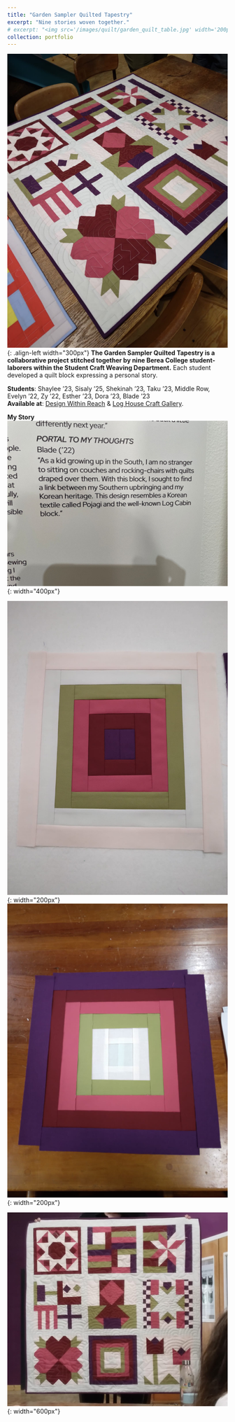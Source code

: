 ```yaml
---
title: "Garden Sampler Quilted Tapestry"
excerpt: "Nine stories woven together."
# excerpt: "<img src='/images/quilt/garden_quilt_table.jpg' width='200px'>"
collection: portfolio
---
```


![Quilt Block](/images/quilt/garden_quilt_table.jpg "Quilt Block"){: .align-left width="300px"}
**The Garden Sampler Quilted Tapestry is a collaborative project stitched together by nine Berea College student-laborers within the Student Craft Weaving Department.** Each student developed a quilt block expressing a personal story.

**Students**: Shaylee ’23, Sisaly ’25, Shekinah ’23, Taku ’23, Middle Row, Evelyn ’22, Zy ’22, Esther ’23, Dora ’23, Blade ’23<br>
**Available at**: [Design Within Reach](https://www.dwr.com/accessories-art-mirrors/quilted-tapestry-purple%2Fpink/2553115-2.html?cjdata=MXxOfDB8WXww&cjevent=6dec95cbc19d11ee818e01500a82b832&utm_source=commissionjunction&utm_medium=affiliate) & [Log House Craft Gallery](https://www.bcloghousecrafts.com/student-craft-garden-sampler-quilted-tapestry.html).<br>

**My Story**<br>
![Quilt Block](/images/quilt/garden_quilt_description.jpg "Quilt Block"){: width="400px"}

![Quilt Block Null](/images/quilt/garden_quilt_blockNull.jpg "Quilt Block Null"){: width="200px"} 
![Quilt Block](/images/quilt/garden_quilt_block.jpg "Quilt Block"){: width="200px"} 

![Quilt Block](/images/quilt/garden_quilt_erin.jpg "Quilt Block"){: width="600px"}
